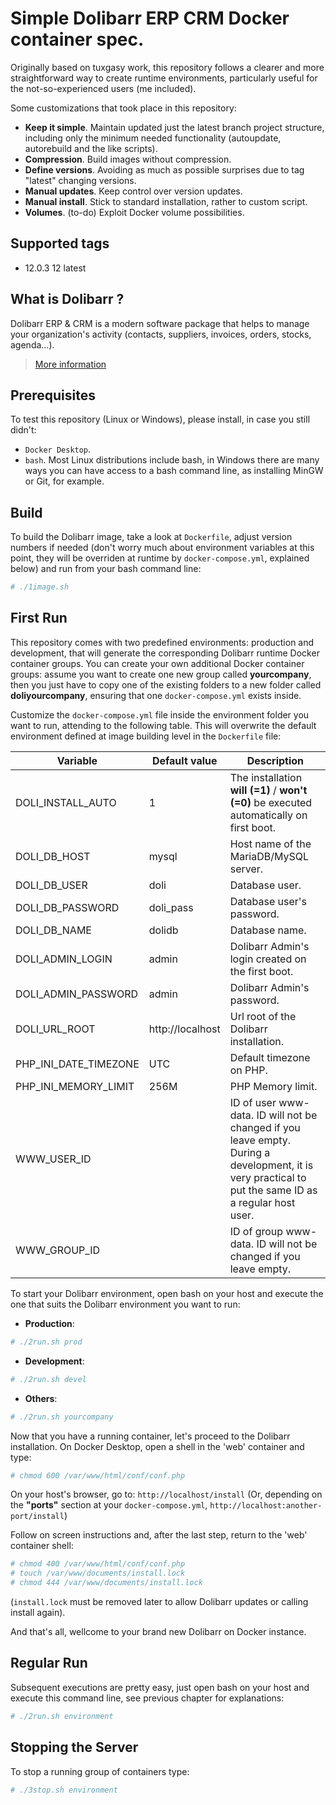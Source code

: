 # Simple Dolibarr ERP CRM Docker container spec.

Originally based on tuxgasy work, this repository follows a clearer and more straightforward way to create runtime environments, particularly useful for the not-so-experienced users (me included).

Some customizations that took place in this repository:
* **Keep it simple**. Maintain updated just the latest branch project structure, including only the minimum needed functionality (autoupdate, autorebuild and the like scripts).
* **Compression**. Build images without compression.
* **Define versions**. Avoiding as much as possible surprises due to tag "latest" changing versions.
* **Manual updates**. Keep control over version updates.
* **Manual install**. Stick to standard installation, rather to custom script.
* **Volumes**. (to-do) Exploit Docker volume possibilities.


## Supported tags

* 12.0.3 12 latest


## What is Dolibarr ?

Dolibarr ERP & CRM is a modern software package that helps to manage your organization's activity (contacts, suppliers, invoices, orders, stocks, agenda…).

> [More information](https://github.com/dolibarr/dolibarr)


## Prerequisites

To test this repository (Linux or Windows), please install, in case you still didn't:

* `Docker Desktop`. 
* `bash`. Most Linux distributions include bash, in Windows there are many ways you can have access to a bash command line, as installing MinGW or Git, for example.


## Build

To build the Dolibarr image, take a look at `Dockerfile`, adjust version numbers if needed (don't worry much about environment variables at this point, they will be overriden at runtime by `docker-compose.yml`, explained below) and run from your bash command line:
```sh
# ./1image.sh
```


## First Run

This repository comes with two predefined environments: production and development, that will generate the corresponding Dolibarr runtime Docker container groups.
You can create your own additional Docker container groups: assume you want to create one new group called **yourcompany**, then you just have to copy one of the existing folders to a new folder called **doliyourcompany**, ensuring that one `docker-compose.yml` exists inside.

Customize the `docker-compose.yml` file inside the environment folder you want to run, attending to the following table. This will overwrite the default environment defined at image building level in the `Dockerfile` file:


| Variable               | Default value      | Description |
| ---------------------- | ------------------ | ----------- |
| DOLI_INSTALL_AUTO      | 1                  | The installation **will (=1)** / **won't (=0)** be executed automatically on first boot.
| DOLI_DB_HOST           | mysql              | Host name of the MariaDB/MySQL server.
| DOLI_DB_USER           | doli               | Database user.
| DOLI_DB_PASSWORD       | doli_pass          | Database user's password.
| DOLI_DB_NAME           | dolidb             | Database name.
| DOLI_ADMIN_LOGIN       | admin              | Dolibarr Admin's login created on the first boot.
| DOLI_ADMIN_PASSWORD    | admin              | Dolibarr Admin's password.
| DOLI_URL_ROOT          | http://localhost   | Url root of the Dolibarr installation.
| PHP_INI_DATE_TIMEZONE  | UTC                | Default timezone on PHP.
| PHP_INI_MEMORY_LIMIT   | 256M               | PHP Memory limit.
| WWW_USER_ID            |                    | ID of user www-data. ID will not be changed if you leave empty. During a development, it is very practical to put the same ID as a regular host user.
| WWW_GROUP_ID           |                    | ID of group www-data. ID will not be changed if you leave empty.


To start your Dolibarr environment, open bash on your host and execute the one that suits the Dolibarr environment you want to run:
* **Production**: 
```sh
# ./2run.sh prod
```

* **Development**: 
```sh
# ./2run.sh devel
```

* **Others**:
```sh
# ./2run.sh yourcompany
```

Now that you have a running container, let's proceed to the Dolibarr installation. On Docker Desktop, open a shell in the 'web' container and type:
```sh
# chmod 600 /var/www/html/conf/conf.php
```
On your host's browser, go to: `http://localhost/install`
(Or, depending on the **"ports"** section at your `docker-compose.yml`, `http://localhost:another-port/install`)

Follow on screen instructions and, after the last step, return to the 'web' container shell: 
```sh
# chmod 400 /var/www/html/conf/conf.php
# touch /var/www/documents/install.lock 
# chmod 444 /var/www/documents/install.lock 
```
(`install.lock` must be removed later to allow Dolibarr updates or calling install again).

And that's all, wellcome to your brand new Dolibarr on Docker instance.


## Regular Run

Subsequent executions are pretty easy, just open bash on your host and execute this command line, see previous chapter for explanations:
```sh
# ./2run.sh environment
```


## Stopping the Server

To stop a running group of containers type:
```sh
# ./3stop.sh environment
```

